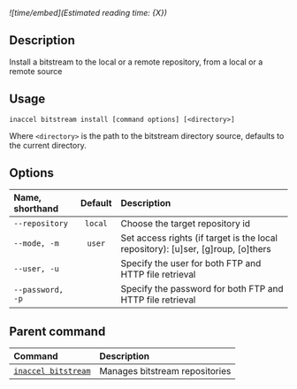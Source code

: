*![time/embed](Estimated reading time: {X})*

## Description

Install a bitstream to the local or a remote repository, from a local or a
remote source

## Usage

```text
inaccel bitstream install [command options] [<directory>]
```
Where `<directory>` is the path to the bitstream directory source, defaults to
the current directory.

## Options

| Name, shorthand    | Default   | Description                                                                      |
| :----------------- | :-------: | :------------------------------------------------------------------------------- |
| ` --repository `   | ` local ` | Choose the target repository id                                                  |
| ` --mode, -m `     | ` user `  | Set access rights (if target is the local repository): [u]ser, [g]roup, [o]thers |
| ` --user, -u `     |           | Specify the user for both FTP and HTTP file retrieval                            |
| ` --password, -p ` |           | Specify the password for both FTP and HTTP file retrieval                        |

## Parent command

| Command                           | Description                    |
| :-------------------------------- | :----------------------------- |
| [` inaccel bitstream `](index.md) | Manages bitstream repositories |
